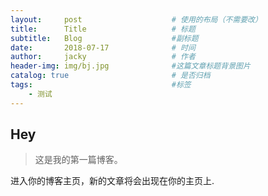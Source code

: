 ```yaml
---
layout:     post   				    # 使用的布局（不需要改）
title:      Title   				# 标题 
subtitle:   Blog                    #副标题
date:       2018-07-17 				# 时间
author:     jacky					# 作者
header-img: img/bj.jpg 	            #这篇文章标题背景图片
catalog: true 						# 是否归档
tags:								#标签
    - 测试
---
```


## Hey
>这是我的第一篇博客。

进入你的博客主页，新的文章将会出现在你的主页上.
